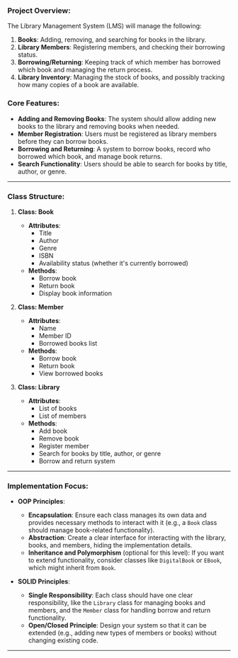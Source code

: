 ### Project Overview:
The Library Management System (LMS) will manage the following:
1. **Books**: Adding, removing, and searching for books in the library.
2. **Library Members**: Registering members, and checking their borrowing status.
3. **Borrowing/Returning**: Keeping track of which member has borrowed which book and managing the return process.
4. **Library Inventory**: Managing the stock of books, and possibly tracking how many copies of a book are available.

### Core Features:
- **Adding and Removing Books**: The system should allow adding new books to the library and removing books when needed.
- **Member Registration**: Users must be registered as library members before they can borrow books.
- **Borrowing and Returning**: A system to borrow books, record who borrowed which book, and manage book returns.
- **Search Functionality**: Users should be able to search for books by title, author, or genre.

---

### Class Structure:

1. **Class: Book**
   - **Attributes**:
     - Title
     - Author
     - Genre
     - ISBN
     - Availability status (whether it's currently borrowed)
   - **Methods**:
     - Borrow book
     - Return book
     - Display book information

2. **Class: Member**
   - **Attributes**:
     - Name
     - Member ID
     - Borrowed books list
   - **Methods**:
     - Borrow book
     - Return book
     - View borrowed books

3. **Class: Library**
   - **Attributes**:
     - List of books
     - List of members
   - **Methods**:
     - Add book
     - Remove book
     - Register member
     - Search for books by title, author, or genre
     - Borrow and return system

---

### Implementation Focus:

- **OOP Principles**:
  - **Encapsulation**: Ensure each class manages its own data and provides necessary methods to interact with it (e.g., a `Book` class should manage book-related functionality).
  - **Abstraction**: Create a clear interface for interacting with the library, books, and members, hiding the implementation details.
  - **Inheritance and Polymorphism** (optional for this level): If you want to extend functionality, consider classes like `DigitalBook` or `EBook`, which might inherit from `Book`.

- **SOLID Principles**:
  - **Single Responsibility**: Each class should have one clear responsibility, like the `Library` class for managing books and members, and the `Member` class for handling borrow and return functionality.
  - **Open/Closed Principle**: Design your system so that it can be extended (e.g., adding new types of members or books) without changing existing code.

---
